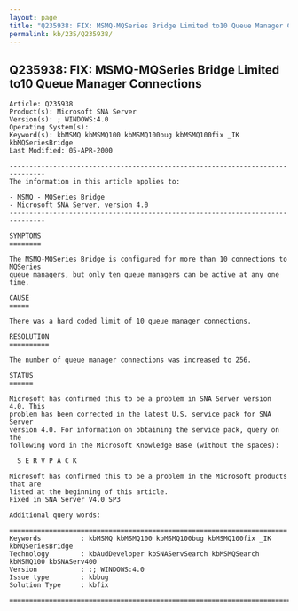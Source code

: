 ```yaml
---
layout: page
title: "Q235938: FIX: MSMQ-MQSeries Bridge Limited to10 Queue Manager Connections"
permalink: kb/235/Q235938/
---
```


## Q235938: FIX: MSMQ-MQSeries Bridge Limited to10 Queue Manager Connections

	Article: Q235938
	Product(s): Microsoft SNA Server
	Version(s): ; WINDOWS:4.0
	Operating System(s): 
	Keyword(s): kbMSMQ kbMSMQ100 kbMSMQ100bug kbMSMQ100fix _IK kbMQSeriesBridge
	Last Modified: 05-APR-2000
	
	-------------------------------------------------------------------------------
	The information in this article applies to:
	
	- MSMQ - MQSeries Bridge 
	- Microsoft SNA Server, version 4.0 
	-------------------------------------------------------------------------------
	
	SYMPTOMS
	========
	
	The MSMQ-MQSeries Bridge is configured for more than 10 connections to MQSeries
	queue managers, but only ten queue managers can be active at any one time.
	
	CAUSE
	=====
	
	There was a hard coded limit of 10 queue manager connections.
	
	RESOLUTION
	==========
	
	The number of queue manager connections was increased to 256.
	
	STATUS
	======
	
	Microsoft has confirmed this to be a problem in SNA Server version 4.0. This
	problem has been corrected in the latest U.S. service pack for SNA Server
	version 4.0. For information on obtaining the service pack, query on the
	following word in the Microsoft Knowledge Base (without the spaces):
	
	  S E R V P A C K
	
	Microsoft has confirmed this to be a problem in the Microsoft products that are
	listed at the beginning of this article.
	Fixed in SNA Server V4.0 SP3
	
	Additional query words:
	
	======================================================================
	Keywords          : kbMSMQ kbMSMQ100 kbMSMQ100bug kbMSMQ100fix _IK kbMQSeriesBridge 
	Technology        : kbAudDeveloper kbSNAServSearch kbMSMQSearch kbMSMQ100 kbSNAServ400
	Version           : :; WINDOWS:4.0
	Issue type        : kbbug
	Solution Type     : kbfix
	
	=============================================================================
	
